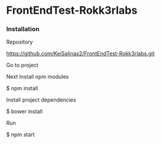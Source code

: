 # FrontEndTest-Rokk3rlabs


### Installation

Repository

https://github.com/KeiSalinas2/FrontEndTest-Rokk3rlabs.git

Go to project

Next Install npm modules

$ npm install

Install project dependencies

$ bower install

Run

$ npm start
